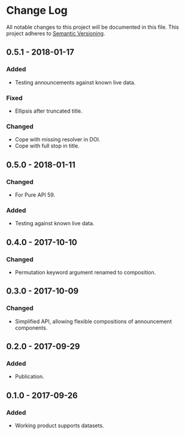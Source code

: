 # Change Log
All notable changes to this project will be documented in this file.
This project adheres to [Semantic Versioning](http://semver.org/).

## 0.5.1 - 2018-01-17
### Added
- Testing announcements against known live data.

### Fixed
- Ellipsis after truncated title.

### Changed
- Cope with missing resolver in DOI.
- Cope with full stop in title.

## 0.5.0 - 2018-01-11
### Changed
- For Pure API 59.

### Added
- Testing against known live data.

## 0.4.0 - 2017-10-10
### Changed
- Permutation keyword argument renamed to composition.

## 0.3.0 - 2017-10-09
### Changed
- Simplified API, allowing flexible compositions of announcement components.

## 0.2.0 - 2017-09-29
### Added
- Publication.

## 0.1.0 - 2017-09-26
### Added
- Working product supports datasets.
